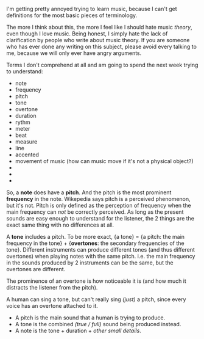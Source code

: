 
I'm getting pretty annoyed trying to learn music, because I can't get definitions for the most basic pieces of terminology.

The more I think about this, the more I feel like I should hate music *theory*, even though I love music. Being honest, I simply hate the lack of clarification by people who write about music theory. If you are someone who has ever done any writing on this subject, please avoid every talking to me, because we will only ever have angry arguments.

Terms I don't comprehend at all and am going to spend the next week trying to understand:
* note
* frequency
* pitch
* tone
* overtone
* duration
* rythm
* meter
* beat
* measure
* line
* accented
* movement of music (how can music move if it's not a physical object?)
* 
* 
* 

So, a **note** does have a **pitch**. And the pitch is the most prominent **frequency** in the note. Wikepedia says pitch is a perceived phenomenon, but it's not. Pitch is only defined as the perception of frequency when the main frequency can *not* be correctly perceived. As long as the present sounds are easy enough to understand for the listener, the 2 things are the exact same thing with no differences at all.

A **tone** includes a pitch. To be more exact, {a tone} = {a pitch: the main frequency in the tone} + {**overtones**: the secondary frequencies of the tone}. Different instruments can produce different tones (and thus different overtones) when playing notes with the same pitch. i.e. the main frequency in the sounds produced by 2 instruments can be the same, but the overtones are different.

The prominence of an overtone is how noticeable it is (and how much it distracts the listener from the pitch).

A human can sing a tone, but can't really sing *(just)* a pitch, since every voice has an overtone attached to it.
* A pitch is the main sound that a human is trying to produce.
* A tone is the combined *(true / full)* sound being produced instead.
* A note is the tone + duration + *other small details*.


